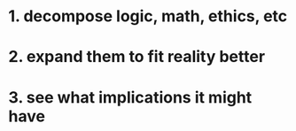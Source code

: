 # 1. decompose logic, math, ethics, etc
# 2. expand them to fit reality better
# 3. see what implications it might have
